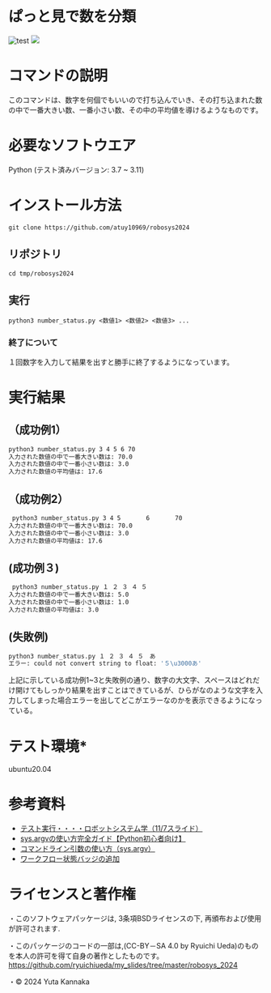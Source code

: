 # ぱっと見で数を分類
![test](https://github.com/atuy10969/robosys2024/actions/workflows/test.yml/badge.svg)
![](https://img.shields.io/github/license/atuy10969/robosys2024)
# コマンドの説明
このコマンドは、数字を何個でもいいので打ち込んでいき、その打ち込まれた数の中で一番大きい数、一番小さい数、その中の平均値を導けるようなものです。

# 必要なソフトウエア
Python
  (テスト済みバージョン: 3.7 ~ 3.11)
  
# インストール方法
~~~
git clone https://github.com/atuy10969/robosys2024
~~~
## リポジトリ
~~~
cd tmp/robosys2024
~~~
## 実行
~~~
python3 number_status.py <数値1> <数値2> <数値3> ...
~~~
### 終了について
１回数字を入力して結果を出すと勝手に終了するようになっています。

# 実行結果

## （成功例1）
```bash
python3 number_status.py 3 4 5 6 70
入力された数値の中で一番大きい数は: 70.0
入力された数値の中で一番小さい数は: 3.0
入力された数値の平均値は: 17.6
```
## （成功例2）
```bash
 python3 number_status.py 3 4 5       6       70
入力された数値の中で一番大きい数は: 70.0
入力された数値の中で一番小さい数は: 3.0
入力された数値の平均値は: 17.6
```
## (成功例３)
```bash
 python3 number_status.py １ ２ ３ ４ ５
入力された数値の中で一番大きい数は: 5.0
入力された数値の中で一番小さい数は: 1.0
入力された数値の平均値は: 3.0
```
## (失敗例)
```bash
python3 number_status.py １ ２ ３ ４ ５　あ
エラー: could not convert string to float: '５\u3000あ'
```

上記に示している成功例1~3と失敗例の通り、数字の大文字、スペースはどれだけ開けてもしっかり結果を出すことはできているが、ひらがなのような文字を入力してしまった場合エラーを出してどこがエラーなのかを表示できるようになっている。

# テスト環境*
ubuntu20.04
# 参考資料
* [テスト実行・・・・ロボットシステム学（11/7スライド）](https://ryuichiueda.github.io/slides_marp/robosys2024/lesson7.html)
* [sys.argvの使い方完全ガイド【Python初心者向け】](https://dtnavi.tcdigital.jp/cat_system/language_184/)
* [ コマンドライン引数の使い方（sys.argv）](https://hibiki-press.tech/python/commandline_argv/1093)
* [ワークフロー状態バッジの追加](https://docs.github.com/ja/actions/monitoring-and-troubleshooting-workflows/monitoring-workflows/adding-a-workflow-status-badge)
# ライセンスと著作権
・このソフトウェアパッケージは, 3条項BSDライセンスの下, 再頒布および使用が許可されます.

・このパッケージのコードの一部は,(CC-BY－SA 4.0 by Ryuichi Ueda)のものを本人の許可を得て自身の著作としたものです。
https://github.com/ryuichiueda/my_slides/tree/master/robosys_2024

・© 2024 Yuta Kannaka

